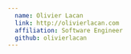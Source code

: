```yaml
---
  name: Olivier Lacan
  link: http://olivierlacan.com
  affiliation: Software Engineer 
  github: olivierlacan
---
```

